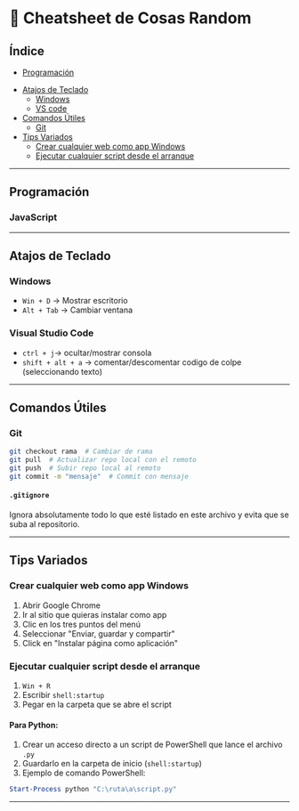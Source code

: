 # 📝 Cheatsheet de Cosas Random

## Índice
- [Programación](#programacion)
<!--   - [JavaScript](#javascript)
  - [Python](#python) -->
- [Atajos de Teclado](#atajos-de-teclado)
  - [Windows](#windows)
  - [VS code](#visual-Studio-Code)
- [Comandos Útiles](#comandos-utiles)
  - [Git](#git)
- [Tips Variados](#tips-variados)
  - [Crear cualquier web como app Windows](#crear-cualquier-web-como-app-windows)
  - [Ejecutar cualquier script desde el arranque](#ejecutar-cualquier-script-desde-el-arranque)

---

## Programación
### JavaScript
---

## Atajos de Teclado
### Windows
- `Win + D` → Mostrar escritorio
- `Alt + Tab` → Cambiar ventana

### Visual Studio Code
- `ctrl + j`→ ocultar/mostrar consola
- `shift + alt + a` → comentar/descomentar codigo de colpe (seleccionando texto)
---

## Comandos Útiles
### Git
```sh
git checkout rama  # Cambiar de rama
git pull  # Actualizar repo local con el remoto
git push  # Subir repo local al remoto
git commit -m "mensaje"  # Commit con mensaje
```

#### `.gitignore`
Ignora absolutamente todo lo que esté listado en este archivo y evita que se suba al repositorio.

---

## Tips Variados
### Crear cualquier web como app Windows
1. Abrir Google Chrome
2. Ir al sitio que quieras instalar como app
3. Clic en los tres puntos del menú
4. Seleccionar "Enviar, guardar y compartir"
5. Click en "Instalar página como aplicación"

### Ejecutar cualquier script desde el arranque
1. `Win + R`
2. Escribir `shell:startup`
3. Pegar en la carpeta que se abre el script

#### Para Python:
1. Crear un acceso directo a un script de PowerShell que lance el archivo `.py`
2. Guardarlo en la carpeta de inicio (`shell:startup`)
3. Ejemplo de comando PowerShell:
```powershell
Start-Process python "C:\ruta\a\script.py"
```

---
